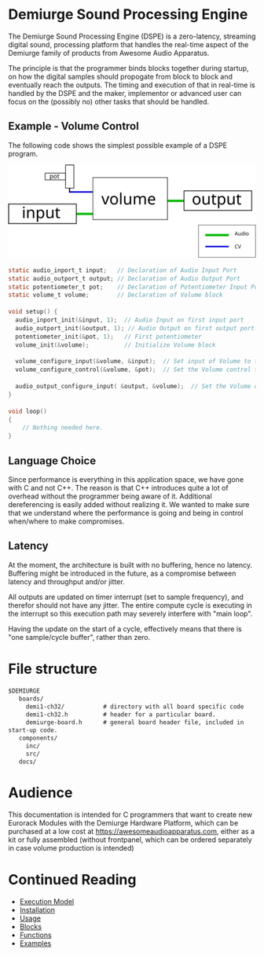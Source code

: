 # Demiurge Sound Processing Engine

The Demiurge Sound Processing Engine (DSPE) is a zero-latency, streaming digital 
sound, processing platform that handles the real-time aspect of the Demiurge
family of products from Awesome Audio Apparatus.

The principle is that the programmer binds blocks together during startup,
on how the digital samples should propogate from block to block and eventually
reach the outputs. The timing and execution of that in real-time is handled
by the DSPE and the maker, implementor or advanced user can focus on the
(possibly no) other tasks that should be handled.

## Example - Volume Control
The following code shows the simplest possible example of a DSPE program. 

![Visual of Block model](docs/blocks-principle.svg)

```C
static audio_inport_t input;   // Declaration of Audio Input Port
static audio_outport_t output; // Declaration of Audio Output Port
static potentiometer_t pot;    // Declaration of Potentiometer Input Port
static volume_t volume;        // Declaration of Volume block

void setup() {
  audio_inport_init(&input, 1);  // Audio Input on first input port
  audio_outport_init(&output, 1); // Audio Output on first output port
  potentiometer_init(&pot, 1);   // First potentiometer
  volume_init(&volume);          // Initialize Volume block
  
  volume_configure_input(&volume, &input);  // Set input of Volume to the Input Port.
  volume_configure_control(&volume, &pot);  // Set the Volume control to the Potentiometer
  
  audio_output_configure_input( &output, &volume);  // Set the Volume output to the Audio Output port
}

void loop()
{
    // Nothing needed here.
}
```

## Language Choice
Since performance is everything in this application space, we have gone with C
and not C++. The reason is that C++ introduces quite a lot of overhead without
the programmer being aware of it. Additional dereferencing is easily added without
realizing it. We wanted to make sure that we understand where the performance is 
going and being in control when/where to make compromises.

## Latency
At the moment, the architecture is built with no buffering, hence no latency.
Buffering might be introduced in the future, as a compromise between latency and
throughput and/or jitter.

All outputs are updated on timer interrupt (set to sample frequency), and therefor
should not have any jitter. The entire compute cycle is executing in the interrupt
so this execution path may severely interfere with "main loop".

Having the update on the start of a cycle, effectively means that there is "one
sample/cycle buffer", rather than zero.

# File structure
```
$DEMIURGE
   boards/
     demi1-ch32/           # directory with all board specific code
     demi1-ch32.h          # header for a particular board.
     demiurge-board.h      # general board header file, included in start-up code.
   components/
     inc/
     src/
   docs/  
```
# Audience
This documentation is intended for C programmers that want to create new
Eurorack Modules with the Demiurge Hardware Platform, which can be purchased
at a low cost at https://awesomeaudioapparatus.com, either as a kit or
fully assembled (without frontpanel, which can be ordered separately in
case volume production is intended)


# Continued Reading
   * [Execution Model](docs/model.md)
   * [Installation](docs/installation.md)
   * [Usage](docs/usage.md)
   * [Blocks](docs/blocks.md)
   * [Functions](docs/functions.md)
   * [Examples](docs/examples.md)
   
